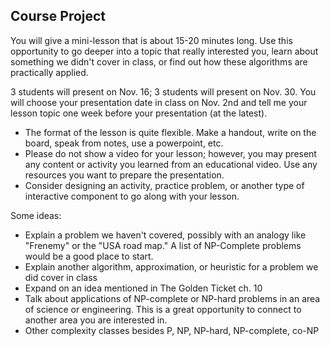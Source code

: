 ## Course Project

You will give a mini-lesson that is about 15-20 minutes long. Use this opportunity to go deeper into a topic that really interested you, learn about something we didn't cover in class, or find out how these algorithms are practically applied.

3 students will present on Nov. 16; 3 students will present on Nov. 30. You will choose your presentation date in class on Nov. 2nd and tell me your lesson topic one week before your presentation (at the latest).

- The format of the lesson is quite flexible. Make a handout, write on the board, speak from notes, use a powerpoint, etc.
- Please do not show a video for your lesson; however, you may present any content or activity you learned from an educational video. Use any resources you want to prepare the presentation.
- Consider designing an activity, practice problem, or another type of interactive component to go along with your lesson.

Some ideas:  

- Explain a problem we haven't covered, possibly with an analogy like "Frenemy" or the "USA road map." A list of NP-Complete problems would be a good place to start.  
- Explain another algorithm, approximation, or heuristic for a problem we did cover in class  
- Expand on an idea mentioned in The Golden Ticket ch. 10  
- Talk about applications of NP-complete or NP-hard problems in an area of science or engineering. This is a great opportunity to connect to another area you are interested in.  
- Other complexity classes besides P, NP, NP-hard, NP-complete, co-NP   